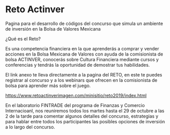# Reto Actinver
Pagina para el desarrollo de códigos del concurso que simula un ambiente de inversión en la Bolsa de Valores Mexicana


¿Qué es el Reto?

Es una competencia financiera en la que aprenderás a comprar y vender acciones en la Bolsa Mexicana de Valores con ayuda de la comisionista de bolsa ACTINVER, conocerás sobre Cultura Financiera mediante cursos y conferencias y tendrás la oportunidad de demostrar tus habilidades.

El link anexo te lleva directamente a la pagina del RETO, en este te puedes registrar al concurso y a los webinars que ofrecen en la comisionista de bolsa para aprender más sobre el juego.

https://www.retoactinverimagen.com/minisitio/reto2019/index.html


En el laboratorio FINTRADE del programa de Finanzas y Comercio Internacioanl, nos reuniremos todos los martes hasta el 29 de octubre a las 2 de la tarde para comentar algunos detalles del concurso, estrategias y para hablar entre todos los participantes las posibles opciones de inversión a lo largo del concurso.
